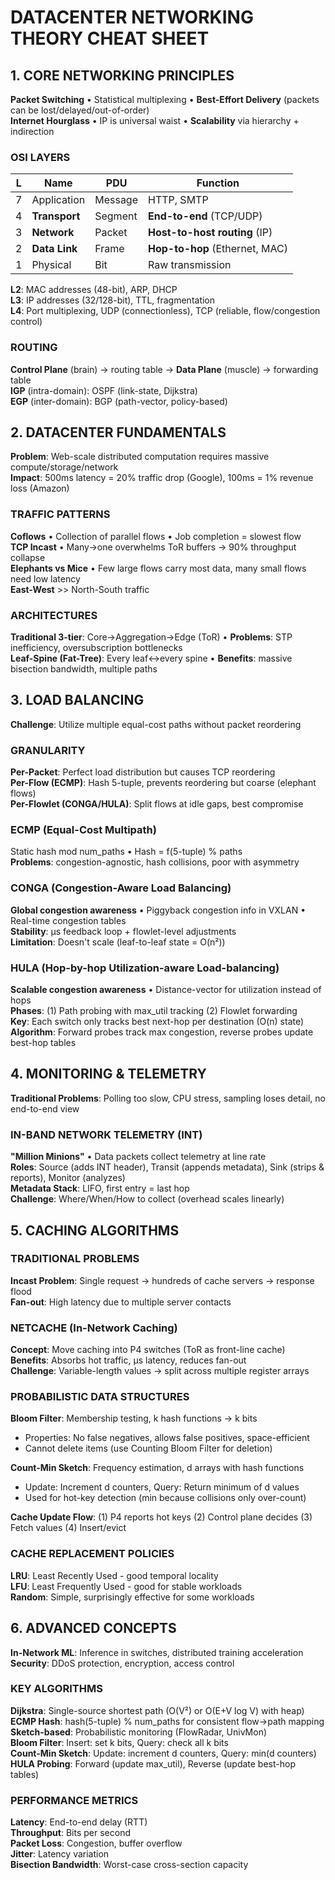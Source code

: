 # DATACENTER NETWORKING THEORY CHEAT SHEET

## 1. CORE NETWORKING PRINCIPLES
**Packet Switching** • Statistical multiplexing • **Best-Effort Delivery** (packets can be lost/delayed/out-of-order)  
**Internet Hourglass** • IP is universal waist • **Scalability** via hierarchy + indirection

### OSI LAYERS
| L | Name | PDU | Function |
|---|------|-----|----------|
| 7 | Application | Message | HTTP, SMTP |
| 4 | **Transport** | Segment | **End-to-end** (TCP/UDP) |
| 3 | **Network** | Packet | **Host-to-host routing** (IP) |
| 2 | **Data Link** | Frame | **Hop-to-hop** (Ethernet, MAC) |
| 1 | Physical | Bit | Raw transmission |

**L2**: MAC addresses (48-bit), ARP, DHCP  
**L3**: IP addresses (32/128-bit), TTL, fragmentation  
**L4**: Port multiplexing, UDP (connectionless), TCP (reliable, flow/congestion control)

### ROUTING
**Control Plane** (brain) → routing table → **Data Plane** (muscle) → forwarding table  
**IGP** (intra-domain): OSPF (link-state, Dijkstra)  
**EGP** (inter-domain): BGP (path-vector, policy-based)

## 2. DATACENTER FUNDAMENTALS
**Problem**: Web-scale distributed computation requires massive compute/storage/network  
**Impact**: 500ms latency = 20% traffic drop (Google), 100ms = 1% revenue loss (Amazon)

### TRAFFIC PATTERNS
**Coflows** • Collection of parallel flows • Job completion = slowest flow  
**TCP Incast** • Many→one overwhelms ToR buffers → 90% throughput collapse  
**Elephants vs Mice** • Few large flows carry most data, many small flows need low latency  
**East-West** >> North-South traffic

### ARCHITECTURES
**Traditional 3-tier**: Core→Aggregation→Edge (ToR) • **Problems**: STP inefficiency, oversubscription bottlenecks  
**Leaf-Spine (Fat-Tree)**: Every leaf↔every spine • **Benefits**: massive bisection bandwidth, multiple paths

## 3. LOAD BALANCING
**Challenge**: Utilize multiple equal-cost paths without packet reordering

### GRANULARITY
**Per-Packet**: Perfect load distribution but causes TCP reordering  
**Per-Flow (ECMP)**: Hash 5-tuple, prevents reordering but coarse (elephant flows)  
**Per-Flowlet (CONGA/HULA)**: Split flows at idle gaps, best compromise

### ECMP (Equal-Cost Multipath)
Static hash mod num_paths • Hash = f(5-tuple) % paths  
**Problems**: congestion-agnostic, hash collisions, poor with asymmetry

### CONGA (Congestion-Aware Load Balancing)
**Global congestion awareness** • Piggyback congestion info in VXLAN • Real-time congestion tables  
**Stability**: μs feedback loop + flowlet-level adjustments  
**Limitation**: Doesn't scale (leaf-to-leaf state = O(n²))

### HULA (Hop-by-hop Utilization-aware Load-balancing)
**Scalable congestion awareness** • Distance-vector for utilization instead of hops  
**Phases**: (1) Path probing with max_util tracking (2) Flowlet forwarding  
**Key**: Each switch only tracks best next-hop per destination (O(n) state)  
**Algorithm**: Forward probes track max congestion, reverse probes update best-hop tables

## 4. MONITORING & TELEMETRY
**Traditional Problems**: Polling too slow, CPU stress, sampling loses detail, no end-to-end view

### IN-BAND NETWORK TELEMETRY (INT)
**"Million Minions"** • Data packets collect telemetry at line rate  
**Roles**: Source (adds INT header), Transit (appends metadata), Sink (strips & reports), Monitor (analyzes)  
**Metadata Stack**: LIFO, first entry = last hop  
**Challenge**: Where/When/How to collect (overhead scales linearly)

## 5. CACHING ALGORITHMS

### TRADITIONAL PROBLEMS
**Incast Problem**: Single request → hundreds of cache servers → response flood  
**Fan-out**: High latency due to multiple server contacts

### NETCACHE (In-Network Caching)
**Concept**: Move caching into P4 switches (ToR as front-line cache)  
**Benefits**: Absorbs hot traffic, μs latency, reduces fan-out  
**Challenge**: Variable-length values → split across multiple register arrays

### PROBABILISTIC DATA STRUCTURES
**Bloom Filter**: Membership testing, k hash functions → k bits  
- Properties: No false negatives, allows false positives, space-efficient  
- Cannot delete items (use Counting Bloom Filter for deletion)

**Count-Min Sketch**: Frequency estimation, d arrays with hash functions  
- Update: Increment d counters, Query: Return minimum of d values  
- Used for hot-key detection (min because collisions only over-count)

**Cache Update Flow**: (1) P4 reports hot keys (2) Control plane decides (3) Fetch values (4) Insert/evict

### CACHE REPLACEMENT POLICIES
**LRU**: Least Recently Used - good temporal locality  
**LFU**: Least Frequently Used - good for stable workloads  
**Random**: Simple, surprisingly effective for some workloads

## 6. ADVANCED CONCEPTS
**In-Network ML**: Inference in switches, distributed training acceleration  
**Security**: DDoS protection, encryption, access control

### KEY ALGORITHMS
**Dijkstra**: Single-source shortest path (O(V²) or O(E+V log V) with heap)  
**ECMP Hash**: hash(5-tuple) % num_paths for consistent flow→path mapping  
**Sketch-based**: Probabilistic monitoring (FlowRadar, UnivMon)  
**Bloom Filter**: Insert: set k bits, Query: check all k bits  
**Count-Min Sketch**: Update: increment d counters, Query: min(d counters)  
**HULA Probing**: Forward (update max_util), Reverse (update best-hop tables)

### PERFORMANCE METRICS
**Latency**: End-to-end delay (RTT)  
**Throughput**: Bits per second  
**Packet Loss**: Congestion, buffer overflow  
**Jitter**: Latency variation  
**Bisection Bandwidth**: Worst-case cross-section capacity 